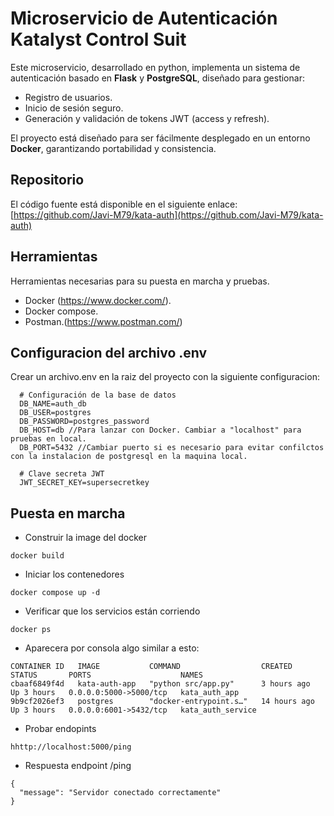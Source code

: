 # Microservicio de Autenticación Katalyst Control Suit

Este microservicio, desarrollado en python, implementa un sistema de autenticación basado en **Flask** y **PostgreSQL**, diseñado para gestionar:
- Registro de usuarios.
- Inicio de sesión seguro.
- Generación y validación de tokens JWT (access y refresh).


El proyecto está diseñado para ser fácilmente desplegado en un entorno **Docker**, garantizando portabilidad y consistencia.

## Repositorio
El código fuente está disponible en el siguiente enlace:
[https://github.com/Javi-M79/kata-auth](https://github.com/Javi-M79/kata-auth)


## Herramientas
Herramientas necesarias para su puesta en marcha y pruebas.
- Docker (https://www.docker.com/).
- Docker compose.
- Postman.(https://www.postman.com/)

## Configuracion del archivo .env
Crear un archivo.env en la raiz del proyecto con la siguiente configuracion:
   ```env
     # Configuración de la base de datos
     DB_NAME=auth_db
     DB_USER=postgres
     DB_PASSWORD=postgres_password
     DB_HOST=db //Para lanzar con Docker. Cambiar a "localhost" para pruebas en local.
     DB_PORT=5432 //Cambiar puerto si es necesario para evitar confilctos con la instalacion de postgresql en la maquina local.

     # Clave secreta JWT
     JWT_SECRET_KEY=supersecretkey
 ```     
     
## Puesta en marcha

- Construir la image del docker
```aiignore
docker build
```
- Iniciar los contenedores
```aiignore
docker compose up -d
```
- Verificar que los servicios están corriendo
```
docker ps
```
- Aparecera por consola algo similar a esto:
```aiignore
CONTAINER ID   IMAGE           COMMAND                  CREATED        STATUS       PORTS                    NAMES
cbaaf6849f4d   kata-auth-app   "python src/app.py"      3 hours ago    Up 3 hours   0.0.0.0:5000->5000/tcp   kata_auth_app
9b9cf2026ef3   postgres        "docker-entrypoint.s…"   14 hours ago   Up 3 hours   0.0.0.0:6001->5432/tcp   kata_auth_service

```
- Probar endopints
```aiignore
hhttp://localhost:5000/ping
```
- Respuesta endpoint /ping
```aiignore
{
  "message": "Servidor conectado correctamente"
}
```




